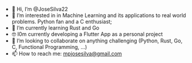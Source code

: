 - 👋 Hi, I’m @JoseSilva22
- 👀 I’m interested in in Machine Learning and its applications to real world problems. Python fan and a C enthusiast;
- 🌱 I’m currently learning Rust and Go
- 🤓 I0m currently developing a Flutter App as a personal project
- 💞️ I’m looking to collaborate on anything challenging (Python, Rust, Go, C, Functional Programming, ...)
- 📫 How to reach me: mpjosesilva@gmail.com

<!---
JoseSilva22/JoseSilva22 is a ✨ special ✨ repository because its `README.md` (this file) appears on your GitHub profile.
You can click the Preview link to take a look at your changes.
--->
